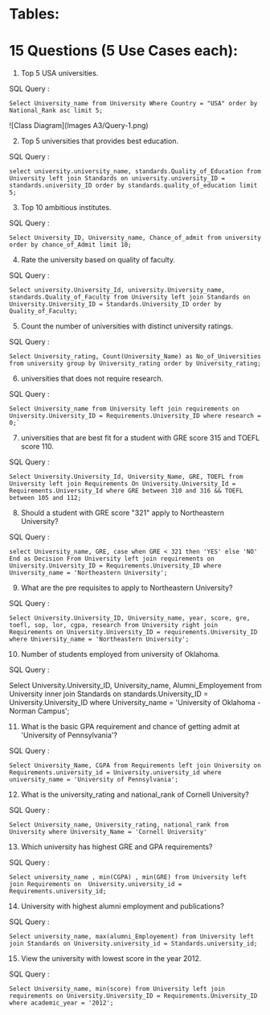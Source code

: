 # Tables: 


# 15 Questions (5 Use Cases each):

1. Top 5 USA universities.

SQL Query :  

    Select University_name from University Where Country = "USA" order by National_Rank asc limit 5;


![Class Diagram](Images A3/Query-1.png)

2. Top 5 universities that provides best education.

SQL Query :  
   
    select university.university_name, standards.Quality_of_Education from University left join Standards on university.university_ID = standards.university_ID order by standards.quality_of_education limit 5;


3. Top 10 ambitious institutes.

SQL Query :  

    Select University_ID, University_name, Chance_of_admit from university order by chance_of_Admit limit 10;


4. Rate the university based on quality of faculty.

SQL Query :  

    Select university.University_Id, university.University_name, standards.Quality_of_Faculty from University left join Standards on University.University_ID = Standards.University_ID order by Quality_of_Faculty;


5. Count the number of universities with distinct university ratings.

SQL Query :  

    Select University_rating, Count(University_Name) as No_of_Universities from university group by University_rating order by University_rating;


6. universities that does not require research.

SQL Query :  

    Select University_name from University left join requirements on University.University_ID = Requirements.University_ID where research = 0;`

7. universities that are best fit for a student with GRE score 315 and TOEFL score 110.

SQL Query : 

    Select University.University_Id, University_Name, GRE, TOEFL from University left join Requirements On University.University_Id = Requirements.University_Id where GRE between 310 and 316 && TOEFL between 105 and 112;

8. Should a student with GRE score "321" apply to Northeastern University?

SQL Query : 

    select University_name, GRE, case when GRE < 321 then 'YES' else 'NO' End as Decision From University left join requirements on University.University_ID = Requirements.University_ID where University_name = 'Northeastern University';

9. What are the pre requisites to apply to Northeastern University?

SQL Query : 

    Select University.University_ID, University_name, year, score, gre, toefl, sop, lor, cgpa, research from University right join Requirements on University.University_ID = requirements.University_ID where University_name = 'Northeastern University';

10. Number of students employed from university of Oklahoma.

SQL Query : 

Select University.University_ID, University_name, Alumni_Employement from University inner join Standards on standards.University_ID = University.University_ID where University_name = 'University of Oklahoma - Norman Campus';

11. What is the basic GPA requirement and chance of getting admit at 'University of Pennsylvania'?

SQL Query : 

    Select University_Name, CGPA from Requirements left join University on Requirements.university_id = University.university_id where university_name = 'University of Pennsylvania';

12.	What is the university_rating and national_rank of Cornell University?

SQL Query : 

    Select University_name, University_rating, national_rank from University where University_Name = 'Cornell University'

13.	Which university has highest GRE and GPA requirements?

SQL Query : 

    Select university_name , min(CGPA) , min(GRE) from University left join Requirements on  University.university_id = Requirements.university_id;

14.	University with highest alumni employment and publications?

SQL Query : 

    Select university_name, max(alumni_Employement) from University left join Standards on University.university_id = Standards.university_id;

15.	View the university with lowest score in the year 2012.

SQL Query : 

    Select University_name, min(score) from University left join requirements on University.University_ID = Requirements.University_ID where academic_year = '2012';



